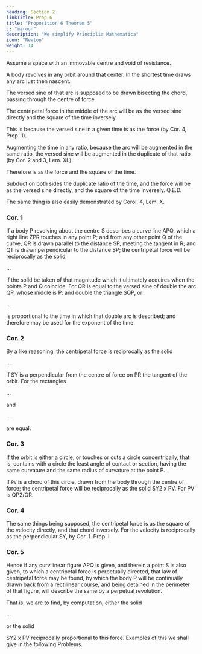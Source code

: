```yaml
---
heading: Section 2
linkTitle: Prop 6
title: "Proposition 6 Theorem 5"
c: "maroon"
description: "We simplify Principlia Mathematica"
icon: "Newton"
weight: 14
---
```



Assume a space with an immovable centre and void of resistance.

A body revolves in any orbit around that center. In the shortest time draws any arc just then nascent.

The versed sine of that arc is supposed to be drawn bisecting the chord, passing through the centre of force.

The centripetal force in the middle of the arc will be as the versed sine directly and the square of the time inversely.

This is because the versed sine in a given time is as the force (by Cor. 4, Prop. 1).

Augmenting the time in any ratio, because the arc will be augmented in the same ratio, the versed sine will be augmented in the duplicate of that ratio (by Cor. 2 and 3, Lem. XI.).

Therefore is as the force and the square of the time. 

Subduct on both sides the duplicate ratio of the time, and the force will be as the versed sine directly, and the square of the time inversely.   Q.E.D.

The same thing is also easily demonstrated by Corol. 4, Lem. X.


### Cor. 1

If a body P revolving about the centre S describes a curve line APQ, which a right line ZPR touches in any point P; and from any other point Q of the curve, QR is drawn parallel to the distance SP, meeting the tangent in R; and QT is drawn perpendicular to the distance SP; the centripetal force will be reciprocally as the solid 

...

if the solid be taken of that magnitude which it ultimately acquires when the points P and Q coincide. For QR is equal to the versed sine of double the arc QP, whose middle is P: and double the triangle SQP, or 

...

is proportional to the time in which that double arc is described; and therefore may be used for the exponent of the time.



### Cor. 2

By a like reasoning, the centripetal force is reciprocally as the solid 

...

if SY is a perpendicular from the centre of force on PR the tangent of the orbit. For the rectangles 

...

and 

...

are equal.


### Cor. 3

If the orbit is either a circle, or touches or cuts a circle concentrically, that is, contains with a circle the least angle of contact or section, having the same curvature and the same radius of curvature at the point P.

If `PV` is a chord of this circle, drawn from the body through the centre of force; the centripetal force will be reciprocally as the solid SY2 x PV. For PV is  QP2/QR.


### Cor. 4

The same things being supposed, the centripetal force is as the square of the velocity directly, and that chord inversely. For the velocity is reciprocally as the perpendicular SY, by Cor. 1. Prop. I.


### Cor. 5

Hence if any curvilinear figure APQ is given, and therein a point S is also given, to which a centripetal force is perpetually directed, that law of centripetal force may be found, by which the body P will be continually drawn back from a rectilinear course, and being detained in the perimeter of that figure, will describe the same by a perpetual revolution. 

That is, we are to find, by computation, either the solid 

...


or the solid 

SY2 x PV reciprocally proportional to this force. Examples of this we shall give in the following Problems.



